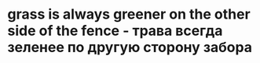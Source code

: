 # grass is always greener on the other side of the fence - трава всегда зеленее по другую сторону забора
